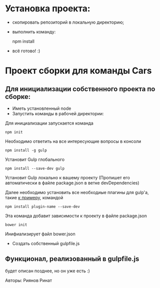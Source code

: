 ﻿# Установка проекта:
* скопировать репозиторий в локальную директорию;
* выполнить команду:

	npm install

* всё готово! :)


# Проект сборки для команды Cars

## Для инициализации собственного проекта по сборке:

* Иметь установленный node
* Запустить команды в рабочей директории:

Для инициализации запускается команда

	npm init

Необходимо ответить на все интересующие вопросы в консоли

	npm install -g gulp
	
Установит Gulp глобального

	npm install --save-dev gulp
	
Установит Gulp локально к вашему проекту (Пропишет его автоматически в файле package.json в ветке devDependencies)

Далее необходимо установить все необходиые плагины для gulp'а, такие [к примеру](https://habrahabr.ru/post/252745/), командой 

	npm install plugin-name --save-dev
	
Эта команда добавит зависимости к проекту в файле package.json
	
	bower init

Инифиализирует файл bower.json

* Создать собственный gulpfile.js

## Функционал, реализованный в gulpfile.js
будет описан позднее, но он уже есть :)

Авторы: Риянов Ринат